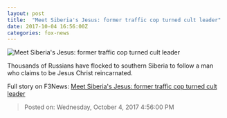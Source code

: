 ```yaml
---
layout: post
title:  "Meet Siberia's Jesus: former traffic cop turned cult leader"
date: 2017-10-04 16:56:00Z
categories: fox-news
---
```


![Meet Siberia's Jesus: former traffic cop turned cult leader](http://www.foxnews.com/content/dam/fox-news/logo/og-fn-foxnews.jpg)

Thousands of Russians have flocked to southern Siberia to follow a man who claims to be Jesus Christ reincarnated.


Full story on F3News: [Meet Siberia's Jesus: former traffic cop turned cult leader](http://www.f3nws.com/n/zMU43E)

> Posted on: Wednesday, October 4, 2017 4:56:00 PM

